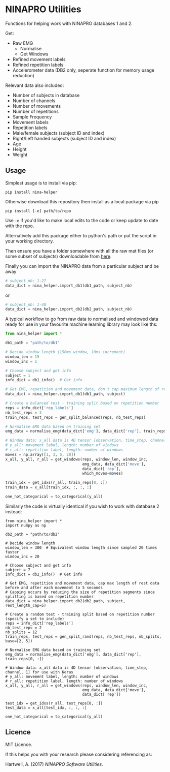 # NINAPRO Utilities
Functions for helping work with NINAPRO databases 1 and 2.

Get:
* Raw EMG
    * Normalise
    * Get Windows
* Refined movement labels
* Refined repetition labels
* Accelerometer data (DB2 only, seperate function for memory usage reduction)

Relevant data also included:
* Number of subjects in database
* Number of channels
* Number of movements
* Number of repetitions
* Sample Frequency
* Movement labels
* Repetition labels
* Male/female subjects (subject ID and index)
* Right/Left handed subjects (subject ID and index)
* Age
* Height
* Weight

## Usage
Simplest usage is to install via pip:

`pip install nina-helper`


Otherwise download this repository then install as a local package via pip

```
pip install [-e] path/to/repo
```

Use `-e` if you'd like to make local edits to the code or keep update to date with the repo.

Alternatively add this package either to python's path or put the script in your working directory.

Then ensure you have a folder somewhere with all the raw mat files (or some subset of subjects) downloadable from [here](http://ninapro.hevs.ch/).

Finally you can import the NINAPRO data from a particular subject and be away
```python
# subject_nb: 1-27
data_dict = nina_helper.import_db1(db1_path, subject_nb)
```
or
```python
# subject_nb: 1-40
data_dict = nina_helper.import_db2(db2_path, subject_nb)
```

A typical workflow to go from raw data to normalised and windowed data ready for use in your favourite machine learning library may look like ths:


```python
from nina_helper import *

db1_path = "path/to/db1"

# Decide window length (150ms window, 10ms increment)
window_len = 15
window_inc = 1

# Choose subject and get info
subject = 1
info_dict = db1_info()  # Get info

# Get EMG, repetition and movement data, don't cap maximum length of rest
data_dict = nina_helper.import_db1(db1_path, subject)

# Create a balanced test - training split based on repetition number
reps = info_dict['rep_labels']
nb_test_reps = 3
train_reps, test_reps = gen_split_balanced(reps, nb_test_reps)

# Normalise EMG data based on training set
emg_data = normalise_emg(data_dict['emg'], data_dict['rep'], train_reps[0, :])

# Window data: x_all data is 4D tensor [observation, time_step, channel, 1] for use with Keras
# y_all: movement label, length: number of windows
# r_all: repetition label, length: number of windows
moves = np.array([1, 3, 5, 20])
x_all, y_all, r_all = get_windows(reps, window_len, window_inc,
                                  emg_data, data_dict['move'],
                                  data_dict['rep'],
                                  which_moves=moves)

train_idx = get_idxs(r_all, train_reps[0, :])
train_data = x_all[train_idx, :, :, :]

one_hot_categorical = to_categorical(y_all)
```

Similarly the code is virtually identical if you wish to work with database 2 instead:

```
from nina_helper import *
import numpy as np

db2_path = "path/to/db2"

# Decide window length
window_len = 300  # Equivalent window length since sampled 20 times faster
window_inc = 20

# Choose subject and get info
subject = 7
info_dict = db2_info()  # Get info

# Get EMG, repetition and movement data, cap max length of rest data before and after each movement to 5 seconds
# Capping occurs by reducing the size of repetition segments since splitting is based on repetition number
data_dict = nina_helper.import_db2(db2_path, subject, rest_length_cap=5)

# Create a random test - training split based on repetition number (specify a set to include)
reps = info_dict['rep_labels']
nb_test_reps = 2
nb_splits = 12
train_reps, test_reps = gen_split_rand(reps, nb_test_reps, nb_splits, base=[2, 5])

# Normalise EMG data based on training set
emg_data = normalise_emg(data_dict['emg'], data_dict['rep'], train_reps[0, :])

# Window data: x_all data is 4D tensor [observation, time_step, channel, 1] for use with Keras
# y_all: movement label, length: number of windows
# r_all: repetition label, length: number of windows
x_all, y_all, r_all = get_windows(reps, window_len, window_inc,
                                  emg_data, data_dict['move'],
                                  data_dict['rep'])

test_idx = get_idxs(r_all, test_reps[0, :])
test_data = x_all[test_idx, :, :, :]

one_hot_categorical = to_categorical(y_all)
```

## Licence
MIT Licence.

If this helps you with your research please considering referencing as:

Hartwell, A. (2017) _NINAPRO Software Utilities._
